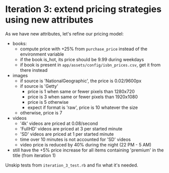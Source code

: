# Iteration 3: extend pricing strategies using new attributes

As we have new attributes, let's refine our pricing model:

- books:
  - compute price with +25% from `purchase_price` instead of the environment variable
  - if the book is_hot, its price should be 9.99 during weekdays
  - if book is present in `app/assets/config/isbn_prices.csv`, get it from there instead
- images
  - if source is 'NationalGeographic', the price is 0.02/9600px
  - if source is 'Getty'
    - price is 1 when same or fewer pixels than 1280x720
    - price is 3 when same or fewer pixels than 1920x1080
    - price is 5 otherwise
    - expect if format is 'raw', price is 10 whatever the size
  - otherwise, price is 7
- videos
  - '4k' videos are priced at 0.08/second
  - 'FullHD' videos are priced at 3 per started minute
  - 'SD' videos are priced at 1 per started minute
  - time over 10 minutes is not accounted for 'SD' videos
  - video price is reduced by 40% during the night (22 PM - 5 AM)
- still have the +5% price increase for all items containing 'premium' in the title (from iteration 1)

Unskip tests from `iteration_3_test.rb` and fix what it's needed.

